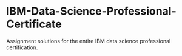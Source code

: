 # IBM-Data-Science-Professional-Certificate
Assignment solutions for the entire IBM data science professional certification. 
